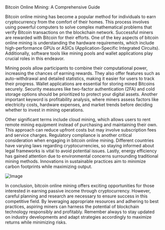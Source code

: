 Bitcoin Online Mining: A Comprehensive Guide

Bitcoin online mining has become a popular method for individuals to earn cryptocurrency from the comfort of their homes. This process involves using powerful computers to solve complex mathematical problems that verify Bitcoin transactions on the blockchain network. Successful miners are rewarded with Bitcoin for their efforts. One of the key aspects of bitcoin online mining is understanding the hardware requirements, which include high-performance GPUs or ASICs (Application-Specific Integrated Circuits). Additionally, software tools like mining pools and wallet applications play crucial roles in this endeavor.

Mining pools allow participants to combine their computational power, increasing the chances of earning rewards. They also offer features such as auto-withdrawal and detailed statistics, making it easier for users to track their progress. Wallet applications are essential for storing mined Bitcoins securely. Security measures like two-factor authentication (2FA) and cold storage options should be prioritized to protect your digital assets. Another important keyword is profitability analysis, where miners assess factors like electricity costs, hardware expenses, and market trends before deciding whether to invest in mining operations.

Other significant terms include cloud mining, which allows users to rent remote mining equipment instead of purchasing and maintaining their own. This approach can reduce upfront costs but may involve subscription fees and service charges. Regulatory compliance is another critical consideration when engaging in bitcoin online mining. Different countries have varying laws regarding cryptocurrencies, so staying informed about legal frameworks is vital to avoid potential issues. Lastly, energy efficiency has gained attention due to environmental concerns surrounding traditional mining methods. Innovations in sustainable practices aim to minimize carbon footprints while maximizing output.

![Image](https://github.com/user-attachments/assets/3be06921-4469-491d-bd37-5f14c53422b7)

In conclusion, bitcoin online mining offers exciting opportunities for those interested in earning passive income through cryptocurrency. However, careful planning and research are necessary to ensure success in this competitive field. By leveraging appropriate resources and adhering to best practices, aspiring miners can harness the potential of blockchain technology responsibly and profitably. Remember always to stay updated on industry developments and adapt strategies accordingly to maximize returns while minimizing risks.